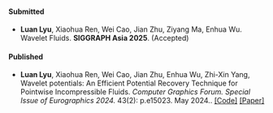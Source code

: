 #### Submitted

- <strong>Luan Lyu</strong>, Xiaohua Ren, Wei Cao, Jian Zhu, Ziyang Ma, Enhua Wu. Wavelet Fluids. <strong>SIGGRAPH Asia 2025</strong>. (Accepted)

#### Published

- <strong>Luan Lyu</strong>, Xiaohua Ren, Wei Cao, Jian Zhu, Enhua Wu, Zhi-Xin Yang, Wavelet potentials: An Efficient Potential Recovery Technique for Pointwise Incompressible Fluids. <i>Computer Graphics Forum. Special Issue of Eurographics 2024.</i> 43(2): p.e15023. May 2024.. [[Code]](https://github.com/yours321dog/WaveletPotentials) [[Paper]](https://onlinelibrary.wiley.com/doi/full/10.1111/cgf.15023)

